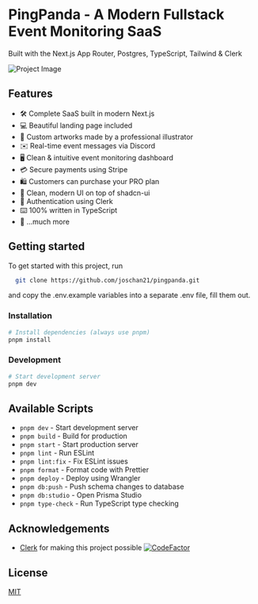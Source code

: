 # PingPanda - A Modern Fullstack Event Monitoring SaaS

Built with the Next.js App Router, Postgres, TypeScript, Tailwind & Clerk

![Project Image](https://github.com/joschan21/pingpanda/blob/main/public/thumbnail.png)

## Features

- 🛠️ Complete SaaS built in modern Next.js
- 💻 Beautiful landing page included
- 🎨 Custom artworks made by a professional illustrator
- ✉️ Real-time event messages via Discord
- 🖥️ Clean & intuitive event monitoring dashboard
- 💳 Secure payments using Stripe
- 🛍️ Customers can purchase your PRO plan
- 🌟 Clean, modern UI on top of shadcn-ui
- 🔑 Authentication using Clerk
- ⌨️ 100% written in TypeScript
- 🎁 ...much more

## Getting started

To get started with this project, run

```bash
  git clone https://github.com/joschan21/pingpanda.git
```

and copy the .env.example variables into a separate .env file, fill them out.

### Installation

```bash
# Install dependencies (always use pnpm)
pnpm install
```

### Development

```bash
# Start development server
pnpm dev
```

## Available Scripts

- `pnpm dev` - Start development server
- `pnpm build` - Build for production
- `pnpm start` - Start production server
- `pnpm lint` - Run ESLint
- `pnpm lint:fix` - Fix ESLint issues
- `pnpm format` - Format code with Prettier
- `pnpm deploy` - Deploy using Wrangler
- `pnpm db:push` - Push schema changes to database
- `pnpm db:studio` - Open Prisma Studio
- `pnpm type-check` - Run TypeScript type checking


## Acknowledgements

- [Clerk](https://link.joshtriedcoding.com/clerk) for making this project possible
[![CodeFactor](https://www.codefactor.io/repository/github/alexgutscher26/pingpanda-main/badge)](https://www.codefactor.io/repository/github/alexgutscher26/pingpanda-main)

## License

[MIT](https://choosealicense.com/licenses/mit/)
